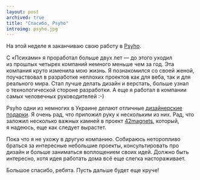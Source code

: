 ```yaml
---
layout: post
archived: true
title: "Спасибо, Psyho"
introimg: psyho.jpg
---
```


На этой неделе я заканчиваю свою работу в [Psyho](http://psyho.ua/).

С «Психами» я проработал больше двух лет — до этого уходил из прошлых четырех компаний немного меньше чем за год. Эта компания круто изменила мою жизнь. Я познакомился со своей женой, поучаствовал в разработке неплохих проектов как для веба, так и для реального мира. Стал лучше делать дизайн и верстать, больше узнал о технологической стороне разработки. А еще я работал в компании самых человечных руководителей :-)

Psyho одни из немногих в Украине делают отличные [дизайнерские подарки](http://shop.psyho.ua/). Я очень рад, что приложил руку к нескольким из них. Рад, что заложил несколько важных камней в проект [42magnets](http://42magnets.com/), который, я надеюсь, еще как следует вырастет.

Пока что я не ухожу в другую компанию. Собираюсь неторопливо браться за интересные небольшие проекты, консультировать про дизайн и больше заниматься воплощением своих идей. Должно быть интересно, хотя идея работать дома всё еще слегка настораживает.

Большое спасибо, ребята. Пусть дальше будет еще круче!
